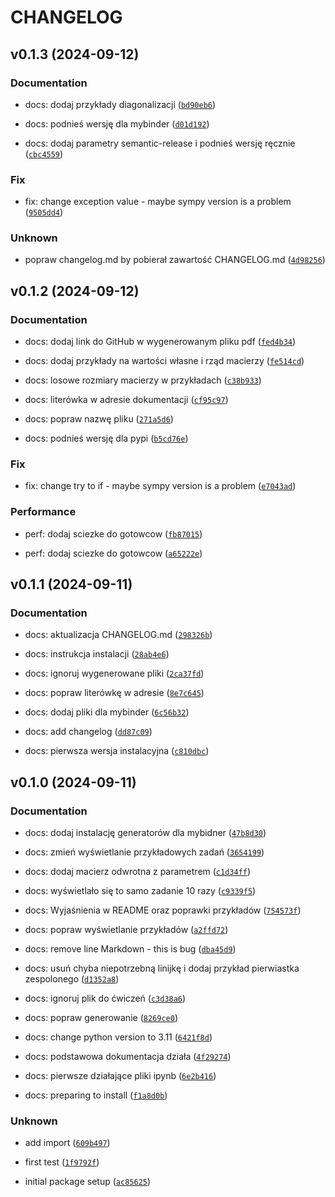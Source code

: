 # CHANGELOG

## v0.1.3 (2024-09-12)

### Documentation

* docs: dodaj przykłady diagonalizacji ([`bd90eb6`](https://github.com/DyonOylloug/generator_zadan/commit/bd90eb699611f71f14c65daee4ab0e0f9c43e517))

* docs: podnieś wersję dla mybinder ([`d01d192`](https://github.com/DyonOylloug/generator_zadan/commit/d01d1923343fba5d8d1b5aa4a99a0ba70d0e5bb1))

* docs: dodaj parametry semantic-release i podnieś wersję ręcznie ([`cbc4559`](https://github.com/DyonOylloug/generator_zadan/commit/cbc45592d50929b2e2c22f612cd72d29bac5f911))

### Fix

* fix: change exception value  - maybe sympy version is a problem ([`9505dd4`](https://github.com/DyonOylloug/generator_zadan/commit/9505dd44a7e6baefc76e80616872efd892fc7434))

### Unknown

* popraw changelog.md by pobierał zawartość CHANGELOG.md ([`4d98256`](https://github.com/DyonOylloug/generator_zadan/commit/4d98256a093d79068cc24edf7860a15b53542e27))

## v0.1.2 (2024-09-12)

### Documentation

* docs: dodaj link do GitHub w wygenerowanym pliku pdf ([`fed4b34`](https://github.com/DyonOylloug/generator_zadan/commit/fed4b3447c1dd8a455367e8b56504b22b385253c))

* docs: dodaj przykłady na wartości własne i rząd macierzy ([`fe514cd`](https://github.com/DyonOylloug/generator_zadan/commit/fe514cd21646d8cf80c68519e24455205bc72404))

* docs: losowe rozmiary macierzy w przykładach ([`c38b933`](https://github.com/DyonOylloug/generator_zadan/commit/c38b933cc31276cb6e96d394aa5089ef5e7e129f))

* docs: literówka w adresie dokumentacji ([`cf95c97`](https://github.com/DyonOylloug/generator_zadan/commit/cf95c971c6806b0d3f3df1d3983faa89a9b3baf7))

* docs: popraw nazwę pliku ([`271a5d6`](https://github.com/DyonOylloug/generator_zadan/commit/271a5d6b4bd04d9472e42247682b61f53b0d3bcd))

* docs: podnieś wersję dla pypi ([`b5cd76e`](https://github.com/DyonOylloug/generator_zadan/commit/b5cd76e18adcdc7cfcab852e391ad73608f62452))

### Fix

* fix: change try to if - maybe sympy version is a problem ([`e7043ad`](https://github.com/DyonOylloug/generator_zadan/commit/e7043ad5fb533e594c2b20ebca62bac12cc31d06))

### Performance

* perf: dodaj sciezke do gotowcow ([`fb87015`](https://github.com/DyonOylloug/generator_zadan/commit/fb870159b0614efa93da61875acef17e05ec5a68))

* perf: dodaj sciezke do gotowcow ([`a65222e`](https://github.com/DyonOylloug/generator_zadan/commit/a65222e4dcd66548f1c613f4b2864785afad0367))

## v0.1.1 (2024-09-11)

### Documentation

* docs: aktualizacja CHANGELOG.md ([`298326b`](https://github.com/DyonOylloug/generator_zadan/commit/298326b384d927285158869751d3f8869152b470))

* docs: instrukcja instalacji ([`28ab4e6`](https://github.com/DyonOylloug/generator_zadan/commit/28ab4e660f3cb3d66abcbed8eef1d16b6b2b344a))

* docs: ignoruj wygenerowane pliki ([`2ca37fd`](https://github.com/DyonOylloug/generator_zadan/commit/2ca37fd04555f46b107906d9ac38552c1f3e2653))

* docs: popraw literówkę w adresie ([`8e7c645`](https://github.com/DyonOylloug/generator_zadan/commit/8e7c64530327516d5b0026292d7faba938ae3551))

* docs: dodaj pliki dla mybinder ([`6c56b32`](https://github.com/DyonOylloug/generator_zadan/commit/6c56b32428dd18576c0cb33670671990a0e3856b))

* docs: add changelog ([`dd87c09`](https://github.com/DyonOylloug/generator_zadan/commit/dd87c0942719c0b9f2fe9b40bf45a479eff09e10))

* docs: pierwsza wersja instalacyjna ([`c810dbc`](https://github.com/DyonOylloug/generator_zadan/commit/c810dbc95a462c92db515430bc7c8d51617fbd81))

## v0.1.0 (2024-09-11)

### Documentation

* docs: dodaj instalację generatorów dla mybidner ([`47b8d30`](https://github.com/DyonOylloug/generator_zadan/commit/47b8d30faf88da81f2cd445f118ef153a8e50bad))

* docs: zmień wyświetlanie przykładowych zadań ([`3654199`](https://github.com/DyonOylloug/generator_zadan/commit/3654199322814244f98f7f411d4f920f1f195fd6))

* docs: dodaj macierz odwrotna z parametrem ([`c1d34ff`](https://github.com/DyonOylloug/generator_zadan/commit/c1d34ff8b3a3fa047d444b179f4045d1fdc935ca))

* docs: wyświetlało się to samo zadanie 10 razy ([`c9339f5`](https://github.com/DyonOylloug/generator_zadan/commit/c9339f5c42aa9909fe204833bd552f8682e92a7d))

* docs: Wyjaśnienia w README oraz poprawki przykładów ([`754573f`](https://github.com/DyonOylloug/generator_zadan/commit/754573f3bd2f7233490079cf79fc440c97cf0276))

* docs: popraw wyświetlanie przykładów ([`a2ffd72`](https://github.com/DyonOylloug/generator_zadan/commit/a2ffd72ac8ef2b58ed4183f96e213141bdf2936b))

* docs: remove line Markdown - this is bug ([`dba45d9`](https://github.com/DyonOylloug/generator_zadan/commit/dba45d91fbaba061a6b5844bc4d98562b8c87e51))

* docs: usuń chyba niepotrzebną linijkę i dodaj przykład pierwiastka zespolonego ([`d1352a8`](https://github.com/DyonOylloug/generator_zadan/commit/d1352a8b28c70827c4d4f0698897a6925c21b8d6))

* docs: ignoruj plik do ćwiczeń ([`c3d38a6`](https://github.com/DyonOylloug/generator_zadan/commit/c3d38a65d4a10898cccf2949f3c7f9fee56d8d0e))

* docs: popraw generowanie ([`8269ce0`](https://github.com/DyonOylloug/generator_zadan/commit/8269ce09d7a2d972a7541685e85cfe2e973238c4))

* docs: change python version to 3.11 ([`6421f8d`](https://github.com/DyonOylloug/generator_zadan/commit/6421f8d79ed1c89514f1290d7b0673cd4247edc4))

* docs: podstawowa dokumentacja działa ([`4f29274`](https://github.com/DyonOylloug/generator_zadan/commit/4f29274fbe48bbc600bfd93aa83aeda2f0bf3689))

* docs: pierwsze działające pliki ipynb ([`6e2b416`](https://github.com/DyonOylloug/generator_zadan/commit/6e2b416d9d9f47cdbef136e59c4a89aae3f2d350))

* docs: preparing to install ([`f1a8d0b`](https://github.com/DyonOylloug/generator_zadan/commit/f1a8d0bebd74a0cb65e20d76eef24bd249a4891d))

### Unknown

* add import ([`609b497`](https://github.com/DyonOylloug/generator_zadan/commit/609b497dc6f6873c6ed24b42af585a14f97a4966))

* first test ([`1f9792f`](https://github.com/DyonOylloug/generator_zadan/commit/1f9792f1bedeab2400187fe12f909096b40916af))

* initial package setup ([`ac85625`](https://github.com/DyonOylloug/generator_zadan/commit/ac856256dfff4ad36f8a70c9ce266a5f77c00eae))
